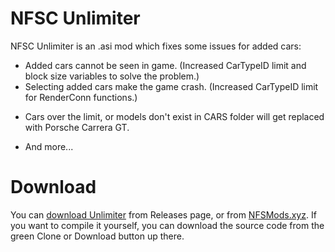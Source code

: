 # NFSC Unlimiter
NFSC Unlimiter is an .asi mod which fixes some issues for added cars:
+ Added cars cannot be seen in game. (Increased CarTypeID limit and block size variables to solve the problem.)
+ Selecting added cars make the game crash. (Increased CarTypeID limit for RenderConn functions.)
- Cars over the limit, or models don't exist in CARS folder will get replaced with Porsche Carrera GT.
+ And more...

# Download
You can [download Unlimiter](https://github.com/nlgzrgn/NFSCUnlimiter/releases) from Releases page, or from [NFSMods.xyz](https://www.nfsmods.xyz).
If you want to compile it yourself, you can download the source code from the green Clone or Download button up there.
